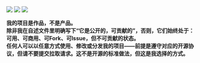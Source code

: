 <img src="https://skillicons.dev/icons?i=html,css,js,vscode,php,postgresql,python,golang,aws,gcp,azure,vue,nodejs,git,docker,vim&theme=light&perline=8"/>

<img src="https://github-profile-summary-cards.vercel.app/api/cards/profile-details?username=JanePHPDev&theme=github_dark" />

<img src="https://github-readme-stats.vercel.app/api?username=JanePHPDev" />

**我的项目是作品，不是产品。  
除非我在自述文件里明确写下“它是公开的，可贡献的”，否则，它们始终处于：可用、可商用、可Fork、可Issue，但不可贡献的状态。  
任何人可以以任意方式使用、修改或分发我的项目——前提是遵守对应的开源协议，但请不要提交拉取请求。这不是开源的标准做法，但这是我选择的方式。**
